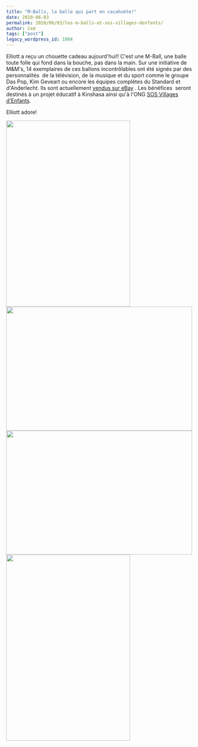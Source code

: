 ```yaml
---
title: "M-Balls, la balle qui part en cacahuète!"
date: 2010-06-03
permalink: 2010/06/03/les-m-balls-et-sos-villages-denfants/
author: Ced
tags: ["post"]
legacy_wordpress_id: 1904
---
```


Elliott a reçu un chouette cadeau aujourd'hui!! C'est une M-Ball, une balle toute folle qui fond dans la bouche, pas dans la main. Sur une initiative de M&amp;M's, 14 exemplaires de ces ballons incontrôlables ont été signés par des personnalités  de la télévision, de la musique et du sport comme le groupe Das Pop, Kim Geveart ou encore les équipes complètes du Standard et d'Anderlecht. Ils sont actuellement [vendus sur eBay](http://myworld.befr.ebay.be/mmsbelgium) . Les bénéfices  seront destinés à un projet éducatif à Kinshasa ainsi qu'à l'ONG [SOS Villages d'Enfants](http://www.sos-villages-enfants.be/Pages/default.aspx).

Elliott adore!

<img title="4666520415_4a7f943205" src="https://64k.be/wp-content/uploads/2010/06/4666520415_4a7f943205.jpg" alt="" width="333" height="500" />

<!-- excerpt -->

<img class="alignnone size-full  wp-image-1911" title="4667142452_f4b47f6b83" src="https://64k.be/wp-content/uploads/2010/06/4667142452_f4b47f6b83.jpg" alt="" width="500" height="333" />

<img title="4666520985_50b794f763" src="https://64k.be/wp-content/uploads/2010/06/4666520985_50b794f763.jpg" alt="" width="500" height="333" />

<img class="alignnone size-full wp-image-1906" title="4667146198_f426568105" src="https://64k.be/wp-content/uploads/2010/06/4667146198_f426568105.jpg" alt="" width="333" height="500" />

<object style="height: 344px; width: 425px;" classid="clsid:d27cdb6e-ae6d-11cf-96b8-444553540000" width="100" height="100" codebase="http://download.macromedia.com/pub/shockwave/cabs/flash/swflash.cab#version=6,0,40,0"><param name="allowFullScreen" value="true" /><param name="allowScriptAccess" value="always" /><param name="src" value="http://www.youtube.com/v/77g5H7vUj1E" /><param name="allowfullscreen" value="true" /><embed style="height: 344px; width: 425px;" type="application/x-shockwave-flash" width="100" height="100" src="http://www.youtube.com/v/77g5H7vUj1E" allowscriptaccess="always" allowfullscreen="true"></embed></object>
